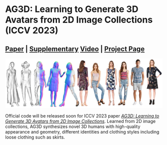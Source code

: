 # AG3D: Learning to Generate 3D Avatars from 2D Image Collections (ICCV 2023)
## [Paper](https://arxiv.org/abs/2305.02312) | [Supplementary](https://ait.ethz.ch/assets/projects/ag3d/iccv23_supplementary.pdf) [Video](https://youtu.be/niP1YhJXEBE) | [Project Page](https://zj-dong.github.io/AG3D/)

<img src="assets/teaser.png" /> 


Official code will be released soon for ICCV 2023 paper [*AG3D: Learning to Generate 3D Avatars from 2D Image Collections*](https://arxiv.org/abs/2305.02312). Learned from 2D image collections, AG3D synthesizes novel 3D humans with high-quality appearance and geometry, different identities and clothing styles including loose clothing such as skirts.

